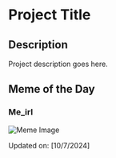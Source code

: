# Project Title

## Description

Project description goes here.

## Meme of the Day

### Me_irl
![Meme Image](https://i.redd.it/7xasqwn2sbsd1.png)

Updated on: [10/7/2024]